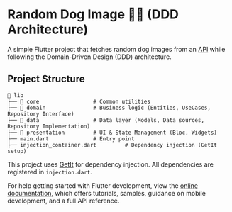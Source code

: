 # Random Dog Image 🐶📸 (DDD Architecture)

A simple Flutter project that fetches random dog images from an [API](https://dog.ceo/api/breeds/image/random) while following the Domain-Driven Design (DDD) architecture.

## Project Structure
```
📂 lib
├── 📂 core                 # Common utilities
├── 📂 domain               # Business logic (Entities, UseCases, Repository Interface)
├── 📂 data                 # Data layer (Models, Data sources, Repository Implementation)
├── 📂 presentation         # UI & State Management (Bloc, Widgets)
├── main.dart              # Entry point
├── injection_container.dart         # Dependency injection (GetIt setup)
```

This project uses [GetIt](https://pub.dev/packages/get_it) for dependency injection. All dependencies are registered in `injection.dart`.


For help getting started with Flutter development, view the
[online documentation](https://docs.flutter.dev/), which offers tutorials,
samples, guidance on mobile development, and a full API reference.
